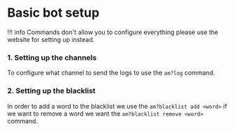 # Basic bot setup
!!! info 
    Commands don't allow you to configure everything please use the website for setting up instead.

### 1. Setting up the channels
To configure what channel to send the logs to use the `am?log` command.

### 2. Setting up the blacklist
In order to add a word to the blacklist we use the `am?blacklist add <word>` if we want to remove a word we want the `am?blacklist remove <word>` command.